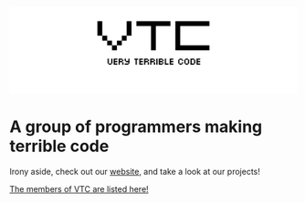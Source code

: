 ![Banner](https://raw.githubusercontent.com/Very-Terrible-Code/.github/main/profile/brand/banner.png)

# A group of programmers making terrible code

Irony aside, check out our [website](https://vtc.pipewarp.co.uk), and take a look at our projects!

[The members of VTC are listed here!](https://vtc.pipewarp.co.uk/about)
